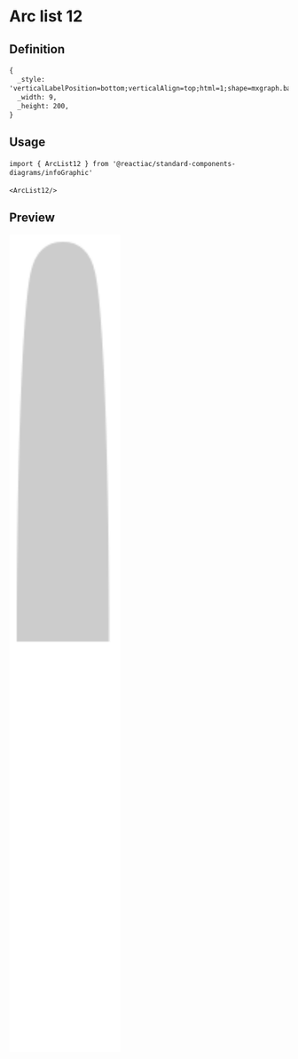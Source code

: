 # Arc list 12

## Definition

```
{
  _style: 'verticalLabelPosition=bottom;verticalAlign=top;html=1;shape=mxgraph.basic.arc;fillColor=none;strokeColor=#CCCCCC;startAngle=0.75;endAngle=0.25;strokeWidth=16;',
  _width: 9,
  _height: 200,
}
```

## Usage

```
import { ArcList12 } from '@reactiac/standard-components-diagrams/infoGraphic'

<ArcList12/>
```

## Preview

<img src="./arc-list-12.png" width="200"/>
